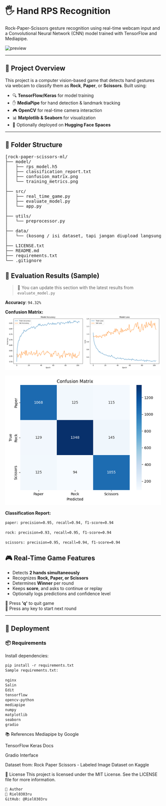 # 🖐️ Hand RPS Recognition

Rock-Paper-Scissors gesture recognition using real-time webcam input and a Convolutional Neural Network (CNN) model trained with TensorFlow and Mediapipe.

![preview](https://user-images.githubusercontent.com/your-gif-preview-if-any.gif)

---

## 📌 Project Overview

This project is a computer vision-based game that detects hand gestures via webcam to classify them as **Rock**, **Paper**, or **Scissors**. Built using:

- 🔍 **TensorFlow/Keras** for model training
- ✋ **MediaPipe** for hand detection & landmark tracking
- 🎮 **OpenCV** for real-time camera interaction
- 📊 **Matplotlib & Seaborn** for visualization
- 🎯 Optionally deployed on **Hugging Face Spaces**

---

## 📂 Folder Structure
<pre>[rock-paper-scissors-ml/
├── model/
│   ├── rps_model.h5
│   ├── classification_report.txt
│   ├── confusion_matrix.png
│   └── training_metrics.png
│
├── src/
│   ├── real_time_game.py
│   ├── evaluate_model.py
│   └── app.py
│
├── utils/
│   └── preprocessor.py
│
├── data/
│   └── (kosong / isi dataset, tapi jangan diupload langsung)
│
├── LICENSE.txt
├── README.md
├── requirements.txt
└── .gitignore</pre>

## 🧪 Evaluation Results (Sample)

> 📍 You can update this section with the latest results from `evaluate_model.py`

**Accuracy**: `94.32%`

**Confusion Matrix:**
![training matrics](training_metrics.png)

![confusion matrix](confusion_matrix.png)


**Classification Report:**
```
paper: precision=0.95, recall=0.94, f1-score=0.94

rock: precision=0.93, recall=0.95, f1-score=0.94

scissors: precision=0.95, recall=0.94, f1-score=0.94
```

## 🎮 Real-Time Game Features

- Detects **2 hands simultaneously**
- Recognizes **Rock, Paper, or Scissors**
- Determines **Winner** per round
- Keeps **score**, and asks to continue or replay
- Optionally logs predictions and confidence level

🎥 Press **'q'** to quit game  
🔁 Press any key to start next round

---

## 🚀 Deployment

### 📦 Requirements

Install dependencies:

```
pip install -r requirements.txt
Sample requirements.txt:

nginx
Salin
Edit
tensorflow
opencv-python
mediapipe
numpy
matplotlib
seaborn
gradio

```

📚 References
Mediapipe by Google

TensorFlow Keras Docs

Gradio Interface

Dataset from: Rock Paper Scissors - Labeled Image Dataset on Kaggle

📃 License
This project is licensed under the MIT License.
See the LICENSE file for more information.
```
🙌 Author
👤 Riel0303ru
GitHub: @Riel0303ru
```
